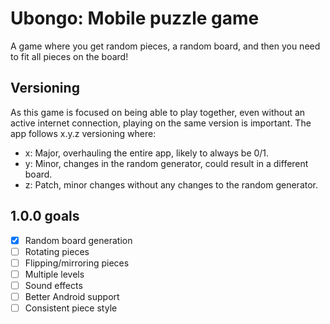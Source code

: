 # Ubongo: Mobile puzzle game

A game where you get random pieces, a random board, and then you need to fit all pieces on the board!

## Versioning

As this game is focused on being able to play together, even without an active internet connection, playing on the same
version is important. The app follows x.y.z versioning where:

* x: Major, overhauling the entire app, likely to always be 0/1.
* y: Minor, changes in the random generator, could result in a different board.
* z: Patch, minor changes without any changes to the random generator.

## 1.0.0 goals

* [x] Random board generation
* [ ] Rotating pieces
* [ ] Flipping/mirroring pieces
* [ ] Multiple levels
* [ ] Sound effects
* [ ] Better Android support
* [ ] Consistent piece style